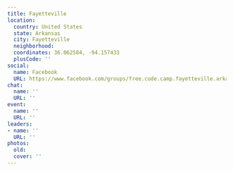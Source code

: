 ```yaml
---
title: Fayetteville
location:
  country: United States
  state: Arkansas
  city: Fayetteville
  neighborhood: 
  coordinates: 36.062584, -94.157433
  plusCode: ''
social:
  name: Facebook
  URL: https://www.facebook.com/groups/free.code.camp.fayetteville.arkansas
chat:
  name: ''
  URL: ''
event:
  name: ''
  URL: ''
leaders:
- name: ''
  URL: ''
photos:
  old: 
  cover: ''
---
```


